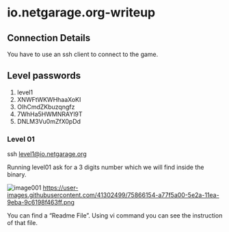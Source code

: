 # io.netgarage.org-writeup
                  
## Connection Details 
You have to use an ssh client to connect to the game.

## Level passwords
1.  level1
2.  XNWFtWKWHhaaXoKI
3.  OlhCmdZKbuzqngfz
4.  7WhHa5HWMNRAYl9T
5.  DNLM3Vu0mZfX0pDd

###  Level 01
ssh level1@io.netgarage.org

Running level01 ask for a 3 digits number which we will find inside the binary.

![image001](https://user-images.githubusercontent.com/41302499/75864765-8584d800-5e28-11ea-87e0-23d0ccbd598e.png)
https://user-images.githubusercontent.com/41302499/75866154-a77f5a00-5e2a-11ea-9eba-9c6198f463ff.png

You can find a “Readme File”. Using vi command you can see the instruction of that file.


